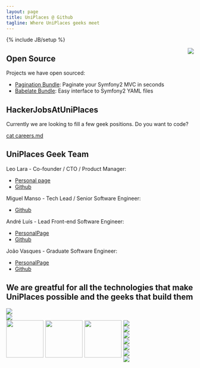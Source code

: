 ```yaml
---
layout: page
title: UniPlaces @ Github
tagline: Where UniPlaces geeks meet
---
```

{% include JB/setup %}

<img src="{{ BASE_PATH }}/static/meme.jpg" style="float:right;margin-left:100px" />

## Open Source

Projects we have open sourced:

 + [Pagination Bundle](https://github.com/uniplaces/PaginationBundle): Paginate your Symfony2 MVC in seconds
 + [Babelate Bundle](https://github.com/uniplaces/BabelateBundle): Easy interface to Symfony2 YAML files

## HackerJobsAtUniPlaces

Currently we are looking to fill a few geek positions. Do you want to code?

<a href="{{ BASE_PATH }}/careers.html" class="btn btn-success btn-large">cat careers.md</a>

## UniPlaces Geek Team

Leo Lara -  Co-founder / CTO / Product Manager:

 - [Personal page](http://leolara.me)
 - [Github](https://github.com/leolara)

Miguel Manso - Tech Lead / Senior Software Engineer:

 - [Github](https://github.com/mumia)

Andr&eacute; Lu&iacute;s - Lead Front-end Software Engineer:

 - [PersonalPage](http://id.andr3.net/)
 - [Github](https://github.com/andr3pt)

Jo&atilde;o Vasques - Graduate Software Engineer:

 - [PersonalPage](http://about.me/joao_vasques)
 - [Github](https://github.com/JoaoVasques)

## We are greatful for all the technologies that make UniPlaces possible and the geeks that build them

<div class="row">
<div class="span2"><img src="http://chris.smith.name/assets/github.png" class="tech-logo"/></div>
<div class="span2"><img class="tech-logo" src="http://image.spreadshirt.net/image-server/v1/compositions/16127553/views/1,width=280,height=280.png/bumper-sticker-with-scala-logo_design.png" /></div>
<div class="span2"><img src="{{ BASE_PATH }}/static/phprightway.png" width="100px" style="float:left;margin-bottom:20px;margin-right:5px" /></div>
<div class="span2"><img src="http://25.media.tumblr.com/tumblr_lsus01g1ik1qies3uo1_400.png" width="100px" style="float:left;margin-bottom:20px;margin-right:5px" /></div>
<div class="span2"><img src="http://www.networkworld.com/community/files/imce/img_blogs/mongodb.png" width="100px" style="float:left;margin-bottom:20px;margin-right:5px" /></div>
<div class="span2"><img class="tech-logo" src="http://socialmediaseo.net/wp-content/uploads/2010/12/amazon-web-services-cloud-computing.gif" /></div>
</div>
<div class="row">
<div class="span2"><img class="tech-logo" src="http://webriders.com.ua/media/technologies/memcached_logo.png" /></div>
<div class="span2"><img class="tech-logo" src="http://www.w3.org/html/logo/downloads/HTML5_Logo_256.png" /></div>
<div class="span2"><img class="tech-logo" src="{{ BASE_PATH }}/static/css3.png" /></div>
<div class="span2"><img class="tech-logo" src="http://www.searchtools.com/images/solr_FC.jpg" /></div>
<div class="span2"><img class="tech-logo" src="http://symfony.com/logos/symfony_black_03.png" /></div>
<div class="span2"><img class="tech-logo" src="http://www.appliedvideo.com/images/scala_logo_LG_RGB.jpg" /></div>
</div>
